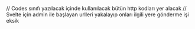 // Codes sınıfı yazılacak içinde kullanılacak bütün http kodları yer alacak
// Svelte için admin ile başlayan urlleri yakalayıp onları ilgili yere gönderme işi eksik